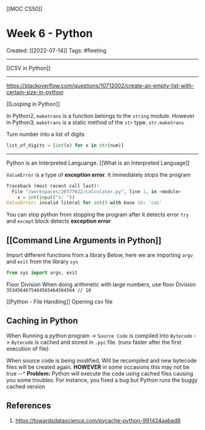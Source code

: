 [[MOC CS50]]

# Week 6 - Python
Created:  [[2022-07-14]]
Tags: #fleeting 

---
[[CSV in Python]]

---
https://stackoverflow.com/questions/10712002/create-an-empty-list-with-certain-size-in-python

[[Looping in Python]]


In Python2, `maketrans` is a function belongs to the `string` module. 
However in Python3, `maketrans` is a static method of the `str` type.
`str.maketrans`

Turn number into a list of digits
```python
list_of_digits = [int(x) for x in str(num)]
```

---

Python is an Interpreted Languange. [[What is an Interpreted Language]] 

`ValueError` is a type of **exception error**. 
It immediately stops the program
```Python
Traceback (most recent call last):
  File "/workspaces/20377622/calculator.py", line 1, in <module>
    x = int(input("x: "))
ValueError: invalid literal for int() with base 10: 'cat'
```

You can stop python from stopping the program after it detects error
`try` and `except` block detects **exception error**


## [[Command Line Arguments in Python]]


Import different functions from a library
Below, here we are importing `argv` and `exit` from the library `sys`
```Python
from sys import argv, exit
```


Floor Division
When doing arithmetic with large numbers, use floor Division
`3534564675464565464564564 // 10`



[[Python - File Handling]]
    Opening csv file


## Caching in Python
When Running a python program
-> `Source Code` is compiled into `Bytecode`
-> `Bytecode` is cached and stored in `.pyc` file. (runs faster after the first execution of file)

 
When source code is being modified, 
Will be recompiled and new bytecode files will be created again. 
**HOWEVER** in some occasions this may not be true --^
**Problem:** Python will execute the code using cached files causing you some troubles. 
                For instance, you fixed a bug but Python runs the buggy cached version













## References
1. https://towardsdatascience.com/pycache-python-991424aabad8
